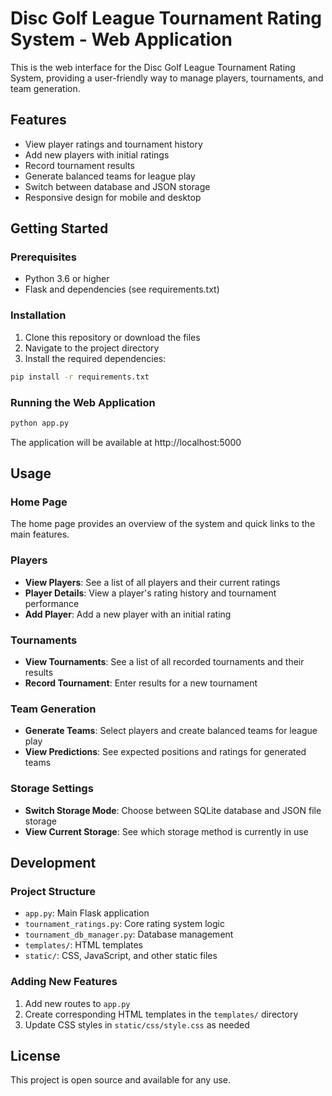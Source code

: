 # Disc Golf League Tournament Rating System - Web Application

This is the web interface for the Disc Golf League Tournament Rating System, providing a user-friendly way to manage players, tournaments, and team generation.

## Features

- View player ratings and tournament history
- Add new players with initial ratings
- Record tournament results
- Generate balanced teams for league play
- Switch between database and JSON storage
- Responsive design for mobile and desktop

## Getting Started

### Prerequisites

- Python 3.6 or higher
- Flask and dependencies (see requirements.txt)

### Installation

1. Clone this repository or download the files
2. Navigate to the project directory
3. Install the required dependencies:

```bash
pip install -r requirements.txt
```

### Running the Web Application

```bash
python app.py
```

The application will be available at http://localhost:5000

## Usage

### Home Page

The home page provides an overview of the system and quick links to the main features.

### Players

- **View Players**: See a list of all players and their current ratings
- **Player Details**: View a player's rating history and tournament performance
- **Add Player**: Add a new player with an initial rating

### Tournaments

- **View Tournaments**: See a list of all recorded tournaments and their results
- **Record Tournament**: Enter results for a new tournament

### Team Generation

- **Generate Teams**: Select players and create balanced teams for league play
- **View Predictions**: See expected positions and ratings for generated teams

### Storage Settings

- **Switch Storage Mode**: Choose between SQLite database and JSON file storage
- **View Current Storage**: See which storage method is currently in use

## Development

### Project Structure

- `app.py`: Main Flask application
- `tournament_ratings.py`: Core rating system logic
- `tournament_db_manager.py`: Database management
- `templates/`: HTML templates
- `static/`: CSS, JavaScript, and other static files

### Adding New Features

1. Add new routes to `app.py`
2. Create corresponding HTML templates in the `templates/` directory
3. Update CSS styles in `static/css/style.css` as needed

## License

This project is open source and available for any use.
